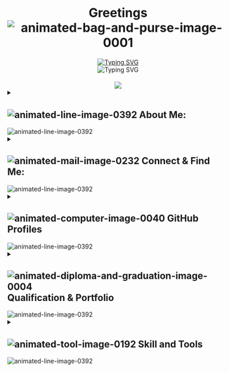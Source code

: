 <div align="center">
    <h1>Greetings <img src="https://fonts.gstatic.com/s/e/notoemoji/latest/1f44b/512.webp" border="0" alt="animated-bag-and-purse-image-0001" width="40" height="40"/></h1>
    <a href="https://git.io/typing-svg"><img src="https://readme-typing-svg.herokuapp.com?font=Sans+Serif&weight=500&size=30&pause=1000&color=FFFFFF&center=true&vCenter=true&multiline=true&width=500&height=75&lines=I'm+Ryan+Gading+Abdullah" alt="Typing SVG" />
    </a>
</div>

<div align="center">
    <img src="https://readme-typing-svg.demolab.com?font=Sans+Serif&weight=900&size=40&duration=1000&pause=1000&center=true&vCenter=true&width=500&height=75&lines=Data+Analyst+Enthusiast;Data+Scientist;Teaching+Enthusiast;Treasurer;Frontend+Developer;UI+Design+(Figma);Graphic+Design+(Canva)" alt="Typing SVG">
</div>
</br>
<div align="center">
    <img src="https://komarev.com/ghpvc/?username=RyanGA09&&style=flat-square" align="center"/>
</div>

<details>
    <summary>
        <h2><img src="https://fonts.gstatic.com/s/e/notoemoji/latest/1f4ab/512.webp" border="0" alt="animated-line-image-0392" width="22" height="22"/> About Me:</h2>
        <img src="https://www.animatedimages.org/data/media/562/animated-line-image-0392.gif" border="0" alt="animated-line-image-0392" width="1920" height="10"/>
    </summary>
    <div align="center">
        <p>
            I am an undergraduate student majoring in Informatics Engineering at Institut Teknologi Adhi Tama Surabaya, with a strong focus on data analysis and web development. Throughout my academic journey, I have gained valuable hands-on experience as a web developer, contributing to both academic and community service projects. In these roles, I focused on front-end development using frameworks like Laravel, Tailwind, and Bootstrap. These experiences have not only enhanced my technical skills but also allowed me to contribute to impactful digital solutions that benefit users.
        </p>
        <p>
            Previously, I served as a laboratory and teaching assistant for Structured Programming and Data Structures practicums, while also gaining organizational experience as the treasurer for the Programming Language Laboratory. My participation in the MIKTI MSIB Batch 6 program enhanced my data analysis skills, preparing me for a competitive career in technology.
        </p>
    </div>
</details>

<details>
    <summary>
        <h2><img src="https://www.animatedimages.org/data/media/1335/animated-mail-image-0232.gif" border="0" alt="animated-mail-image-0232" width="22" height="22"/> Connect & Find Me:</h2>
        <img src="https://www.animatedimages.org/data/media/562/animated-line-image-0392.gif" border="0" alt="animated-line-image-0392" width="1920" height="10"/>
    </summary>
    </br>
    <h3><img src="https://www.animatedimages.org/data/media/1456/animated-post-image-0001.gif" border="0" alt="animated-post-image-0001" width="22" height="22"/> My Social</h3>
    <div align="center">
        <!-- LinkedIn Badge -->
        <a href="https://www.linkedin.com/in/ryan-gading-abdullah" target="blank">
            <img src="https://img.shields.io/badge/LinkedIn-Connect-blue?logo=linkedin&style=for-the-badge" alt="Connect on LinkedIn" />
        </a>
        <!-- Upwork Badge -->
        <a href="https://www.upwork.com/freelancers/~01786dce7666e1a0e4" target="_blank">
            <img src="https://img.shields.io/badge/Upwork-Hire-6FDA44?logo=upwork&style=for-the-badge" alt="Hire on Upwork" />
        </a>
        <!-- Fiverr Badge -->
    <!--     <a href="https://www.fiverr.com/dummy" target="_blank">
            <img src="https://img.shields.io/badge/Fiverr-Hire-1DBF73?logo=fiverr&style=for-the-badge" alt="Hire on Fiverr" />
        </a> -->
        <!-- Instagram Badge -->
        <a href="https://www.instagram.com/ryan_g._a" target="blank">
            <img src="https://img.shields.io/badge/Instagram-Follow-purple?logo=instagram&style=for-the-badge" alt="Follow on Instagram" />
        </a>
        <!-- X (Twitter) Badge -->
    <!--     <a href="https://twitter.com/yourusername" target="blank">
            <img src="https://img.shields.io/badge/X-Follow-000000?logo=x&style=for-the-badge" alt="Follow on X" />
        </a> -->
        <!-- Facebook Badge -->
    <!--     <a href="https://www.facebook.com/dummy" target="_blank">
            <img src="https://img.shields.io/badge/Facebook-Follow-1877F2?logo=facebook&style=for-the-badge" alt="Follow on Facebook" />
        </a> -->
        <!-- GitHub Badge -->
        <a href="https://github.com/RyanGA09" target="blank">
            <img src="https://img.shields.io/badge/GitHub-Follow-181717?logo=github&style=for-the-badge" alt="Follow on GitHub" />
        </a>
        <!-- GitLab Badge -->
        <a href="https://gitlab.com/RyanGA09" target="_blank">
            <img src="https://img.shields.io/badge/GitLab-Follow-FCA121?logo=gitlab&style=for-the-badge" alt="Follow on GitLab" />
        </a>
        <!-- Bitbucket Badge -->
    <!--     <a href="https://bitbucket.org/RyanGA09" target="_blank">
            <img src="https://img.shields.io/badge/Bitbucket-Follow-blue?logo=bitbucket&style=for-the-badge" alt="Follow on Bitbucket" />
        </a> -->
        <!-- Medium Badge -->
        <a href="https://medium.com/@ryangadingabdullah" target="blank">
            <img src="https://img.shields.io/badge/Medium-Follow-000000?logo=medium&style=for-the-badge" alt="Follow on Medium" />
        </a>
        <!-- Tableau Badge -->
        <a href="https://public.tableau.com/app/profile/ryanga09/vizzes" target="blank">
            <img src="https://img.shields.io/badge/Tableau-View-orange?logo=tableau&style=for-the-badge" alt="View on Tableau" />
        </a>
        <!-- YouTube Badge -->
<!--         <a href="https://www.youtube.com/channel/yourchannel" target="blank">
            <img src="https://img.shields.io/badge/YouTube-Subscribe-red?logo=youtube&style=for-the-badge" alt="Subscribe on YouTube" />
        </a> -->
        <!-- Discord Badge -->
<!--         <a href="https://discord.com/invite/yourserver" target="blank">
            <img src="https://img.shields.io/badge/Discord-Join-blue?logo=discord&style=for-the-badge" alt="Join on Discord" />
        </a> -->
        <!-- Behance Badge -->
<!--         <a href="https://www.behance.net/yourprofile" target="blank">
            <img src="https://img.shields.io/badge/Behance-View-blue?logo=behance&style=for-the-badge" alt="View on Behance" />
        </a> -->
        <!-- Dribbble Badge -->
<!--         <a href="https://dribbble.com/yourprofile" target="blank">
            <img src="https://img.shields.io/badge/Dribbble-Follow-pink?logo=dribbble&style=for-the-badge" alt="Follow on Dribbble" />
        </a> -->
        <!-- Pinterest Badge -->
<!--         <a href="https://www.pinterest.com/yourprofile" target="blank">
            <img src="https://img.shields.io/badge/Pinterest-Follow-red?logo=pinterest&style=for-the-badge" alt="Follow on Pinterest" />
        </a> -->
        <!-- Snapchat Badge -->
<!--         <a href="https://www.snapchat.com/add/yourusername" target="blank">
            <img src="https://img.shields.io/badge/Snapchat-Follow-yellow?logo=snapchat&style=for-the-badge" alt="Follow on Snapchat" />
        </a> -->
        <!-- Stack Overflow Badge -->
<!--         <a href="https://stackoverflow.com/users/yourprofile" target="blank">
            <img src="https://img.shields.io/badge/Stack_Overflow-Follow-orange?logo=stackoverflow&style=for-the-badge" alt="Follow on Stack Overflow" />
        </a> -->
        <!-- TikTok Badge -->
<!--         <a href="https://www.tiktok.com/@yourusername" target="blank">
            <img src="https://img.shields.io/badge/TikTok-Follow-black?logo=tiktok&style=for-the-badge" alt="Follow on TikTok" />
        </a> -->
        <!-- Blogger Blog Badge -->
<!--         <a href="https://yourbloggerblog.blogspot.com" target="blank">
            <img src="https://img.shields.io/badge/Blogger-Visit-orange?style=for-the-badge&logo=blogger" alt="Visit My Blogger Blog" />
        </a> -->
        <!-- WordPress Blog Badge -->
<!--         <a href="https://yourwordpressblog.wordpress.com" target="blank">
            <img src="https://img.shields.io/badge/WordPress-Visit-blue?style=for-the-badge&logo=wordpress" alt="Visit My WordPress Blog" />
        </a> -->
        <!-- Jekyll/GitHub Pages Blog Badge -->
<!--         <a href="https://yourusername.github.io" target="blank">
            <img src="https://img.shields.io/badge/GitHub_Pages-Read-black?style=for-the-badge&logo=github" alt="Read My GitHub Pages Blog" />
        </a> -->
        <!-- Custom Blog Badge -->
<!--         <a href="https://yourblog.com" target="blank">
            <img src="https://img.shields.io/badge/Blog-Read-green?style=for-the-badge" alt="Read My Blog" />
        </a> -->
        <!-- Twitch Badge -->
<!--         <a href="https://www.twitch.tv/yourchannel" target="blank">
            <img src="https://img.shields.io/badge/Twitch-Follow-purple?logo=twitch&style=for-the-badge" alt="Follow on Twitch" />
        </a> -->
        <!-- Reddit Badge -->
<!--         <a href="https://www.reddit.com/u/yourusername" target="blank">
            <img src="https://img.shields.io/badge/Reddit-Follow-orange?logo=reddit&style=for-the-badge" alt="Follow on Reddit" />
        </a> -->
        <!-- Vimeo Badge -->
<!--         <a href="https://vimeo.com/yourprofile" target="blank">
            <img src="https://img.shields.io/badge/Vimeo-Subscribe-blue?logo=vimeo&style=for-the-badge" alt="Subscribe on Vimeo" />
        </a> -->
        <!-- GitHub Sponsors Badge -->
<!--         <a href="https://github.com/sponsors/yourusername" target="blank">
            <img src="https://img.shields.io/badge/GitHub_Sponsors-Support-yellow?logo=github&style=for-the-badge" alt="Support on GitHub Sponsors" />
        </a> -->
        <!-- Quora Badge -->
<!--         <a href="https://www.quora.com/profile/yourusername" target="blank">
            <img src="https://img.shields.io/badge/Quora-Follow-red?logo=quora&style=for-the-badge" alt="Follow on Quora" />
        </a> -->
        <!-- Spotify Badge -->
<!--         <a href="https://open.spotify.com/user/yourusername" target="blank">
            <img src="https://img.shields.io/badge/Spotify-Follow-green?logo=spotify&style=for-the-badge" alt="Follow on Spotify" />
        </a> -->
        <!-- Stack Exchange Badge -->
<!--         <a href="https://stackexchange.com/users/yourprofile" target="blank">
            <img src="https://img.shields.io/badge/Stack_Exchange-Follow-blue?logo=stack-exchange&style=for-the-badge" alt="Follow on Stack Exchange" />
        </a> -->
        <!-- Steam Badge -->
<!--         <a href="https://steamcommunity.com/id/yourusername" target="blank">
            <img src="https://img.shields.io/badge/Steam-Follow-green?logo=steam&style=for-the-badge" alt="Follow on Steam" />
        </a> -->
        <!-- GitHub Gist Badge -->
<!--         <a href="https://gist.github.com/yourusername" target="blank">
            <img src="https://img.shields.io/badge/Gist-View-yellow?logo=github&style=for-the-badge" alt="View my Gist" />
        </a> -->
        <!-- Eventbrite Badge -->
<!--         <a href="https://www.eventbrite.com/o/yourprofile" target="blank">
            <img src="https://img.shields.io/badge/Eventbrite-Join-red?logo=eventbrite&style=for-the-badge" alt="Join on Eventbrite" />
        </a> -->
        <!-- Patreon Badge -->
<!--         <a href="https://www.patreon.com/yourusername" target="blank">
            <img src="https://img.shields.io/badge/Patreon-Support-blue?logo=patreon&style=for-the-badge" alt="Support on Patreon" />
        </a> -->
        <!-- Kickstarter Badge -->
<!--         <a href="https://www.kickstarter.com/profile/yourusername" target="blank">
            <img src="https://img.shields.io/badge/Kickstarter-Support-orange?logo=kickstarter&style=for-the-badge" alt="Support on Kickstarter" />
        </a> -->
        <!-- Open Collective Badge -->
<!--         <a href="https://opencollective.com/yourusername" target="blank">
            <img src="https://img.shields.io/badge/Open_Collective-Support-blue?logo=opencollective&style=for-the-badge" alt="Support on Open Collective" />
        </a> -->
        <!-- Amazon Wishlist Badge -->
<!--         <a href="https://www.amazon.com/hz/wishlist/ls/yourlist" target="blank">
            <img src="https://img.shields.io/badge/Amazon_Wishlist-View-orange?logo=amazon&style=for-the-badge" alt="View my Amazon Wishlist" />
        </a> -->
        <!-- DeviantArt Badge -->
<!--         <a href="https://www.deviantart.com/yourusername" target="blank">
            <img src="https://img.shields.io/badge/DeviantArt-Follow-darkgreen?logo=deviantart&style=for-the-badge" alt="Follow on DeviantArt" />
        </a> -->
        <!-- Vercel Badge -->
<!--         <a href="https://vercel.com/yourusername" target="blank">
            <img src="https://img.shields.io/badge/Vercel-Deploy-black?logo=vercel&style=for-the-badge" alt="Deploy on Vercel" />
        </a> -->
        <!-- Netlify Badge -->
<!--         <a href="https://www.netlify.com/yourusername" target="blank">
            <img src="https://img.shields.io/badge/Netlify-Deploy-darkblue?logo=netlify&style=for-the-badge" alt="Deploy on Netlify" />
        </a> -->
        <!-- Heroku Badge -->
<!--         <a href="https://www.heroku.com/yourapp" target="blank">
            <img src="https://img.shields.io/badge/Heroku-Deploy-purple?logo=heroku&style=for-the-badge" alt="Deploy on Heroku" />
        </a> -->
        <!-- Cloudflare Badge -->
<!--         <a href="https://www.cloudflare.com/yourprofile" target="blank">
            <img src="https://img.shields.io/badge/Cloudflare-Use-green?logo=cloudflare&style=for-the-badge" alt="Use Cloudflare" />
        </a> -->
        <!-- Mailchimp Badge -->
<!--         <a href="https://mailchimp.com/yourusername" target="blank">
            <img src="https://img.shields.io/badge/Mailchimp-Subscribe-yellow?logo=mailchimp&style=for-the-badge" alt="Subscribe on Mailchimp" />
        </a> -->
        <!-- Mailgun Badge -->
<!--         <a href="https://www.mailgun.com/yourusername" target="blank">
            <img src="https://img.shields.io/badge/Mailgun-Send-emerald?logo=mailgun&style=for-the-badge" alt="Send with Mailgun" />
        </a> -->
        <!-- SendGrid Badge -->
<!--         <a href="https://sendgrid.com/yourusername" target="blank">
            <img src="https://img.shields.io/badge/SendGrid-Send-blue?logo=sendgrid&style=for-the-badge" alt="Send with SendGrid" />
        </a> -->
        <!-- Trello Badge -->
<!--         <a href="https://trello.com/yourusername" target="blank">
            <img src="https://img.shields.io/badge/Trello-Organize-blue?logo=trello&style=for-the-badge" alt="Organize with Trello" />
        </a> -->
        <!-- Slack Badge -->
<!--         <a href="https://slack.com/yourworkspace" target="blank">
            <img src="https://img.shields.io/badge/Slack-Join-darkblue?logo=slack&style=for-the-badge" alt="Join on Slack" />
        </a> -->
        <!-- Notion Badge -->
<!--         <a href="https://www.notion.so/yourworkspace" target="blank">
            <img src="https://img.shields.io/badge/Notion-Organize-orange?logo=notion&style=for-the-badge" alt="Organize with Notion" />
        </a> -->
    </div>
    </br>
    <!-- <h3><img src="https://www.animatedimages.org/data/media/100/animated-money-image-0010.gif" border="0" alt="animated-money-image-0010" width="22" height="22"/> Support Me:</h3>
    <div align="left"> -->
        <!-- BuyMeACoffee Badge -->
    <!--     <a href="https://www.buymeacoffee.com/yourusername" target="_blank">
            <img src="https://img.shields.io/badge/Buy%20Me%20A%20Coffee-Support-yellow?logo=buymeacoffee&style=for-the-badge" alt="Support on BuyMeACoffee" />
        </a> -->
        <!-- Ko-Fi Badge -->
    <!--     <a href="https://ko-fi.com/yourusername" target="_blank">
            <img src="https://img.shields.io/badge/Ko--Fi-Support-blue?logo=ko-fi&style=for-the-badge" alt="Support on Ko-Fi" />
        </a> -->
        <!-- Patreon Badge -->
    <!--     <a href="https://www.patreon.com/yourusername" target="_blank">
            <img src="https://img.shields.io/badge/Patreon-Support-f96854?logo=patreon&style=for-the-badge" alt="Support on Patreon" />
        </a> -->
        <!-- Saweria Badge -->
    <!--     <a href="https://saweria.co/yourusername" target="_blank">
            <img src="https://img.shields.io/badge/Saweria-Support-orange?logo=saweria&style=for-the-badge" alt="Support on Saweria" />
        </a> -->
        <!-- Sociabuzz Badge -->
    <!--     <a href="https://sociabuzz.com/yourusername" target="_blank">
            <img src="https://img.shields.io/badge/Sociabuzz-Support-00C3FF?logo=sociabuzz&style=for-the-badge" alt="Support on Sociabuzz" />
        </a> -->
        <!-- Streamlabs Badge -->
    <!--     <a href="https://streamlabs.com/yourusername" target="_blank">
            <img src="https://img.shields.io/badge/Streamlabs-Donate-green?logo=streamlabs&style=for-the-badge" alt="Donate with Streamlabs" />
        </a> -->
        <!-- Nyawer.co Badge -->
    <!--     <a href="https://nyawer.co/yourusername" target="_blank">
            <img src="https://img.shields.io/badge/Nyawer-Support-red?logo=nyawer&style=for-the-badge" alt="Support on Nyawer.co" />
        </a> -->
        <!-- Trakteer Badge -->
    <!--     <a href="https://trakteer.id/yourusername" target="_blank">
            <img src="https://img.shields.io/badge/Trakteer-Support-FF3C3C?logo=trakteer&style=for-the-badge" alt="Support on Trakteer" />
        </a> -->
    </div>
</details>

<details>
    <summary>
        <h2><img src="https://www.animatedimages.org/data/media/56/animated-computer-image-0461.gif" border="0" alt="animated-computer-image-0040" width="25" height="30"/> GitHub Profiles</h2>
        <img src="https://www.animatedimages.org/data/media/562/animated-line-image-0392.gif" border="0" alt="animated-line-image-0392" width="1920" height="10"/>
    </summary>
    <h3><img src="https://fonts.gstatic.com/s/e/notoemoji/latest/1f525/512.webp" border="0" alt="animated-line-image-0392" width="22" height="22"/> Streak Stats:</h3>
    <div align="center">
        <img src="https://github-readme-streak-stats.herokuapp.com/?user=RyanGA09&theme=tokyonight&hide_border=false" alt="Streak">
    </div>
    </br>
    <h3><img src="https://fonts.gstatic.com/s/e/notoemoji/latest/26a1/512.webp" border="0" width="22" height="22"/> Github Stats:</h3>
    <div align="center">
        <img src="https://github-readme-stats.vercel.app/api?username=RyanGA09&theme=tokyonight&hide_border=false&include_all_commits=true&count_private=false" alt="Stats">
    </div>
    <h3><img src="https://www.animatedimages.org/data/media/56/animated-computer-image-0285.gif" border="0" alt="animated-computer-image-0285" width="50" height="25"/> Language:</h3>
    <div align="center">
        <img src="https://github-readme-stats.vercel.app/api/top-langs/?username=RyanGA09&theme=tokyonight&hide_border=false&include_all_commits=true&count_private=true&layout=compact&langs_count=20&hide_progress=false&card_width=450" alt="Languages">
    </div>
    <h3><img src="https://www.animatedimages.org/data/media/1353/animated-medal-image-0019.gif" border="0" alt="animated-computer-image-0040" width="25" height="25"/> Trophies:</h3>
    <div align="center">
        <img src="https://github-profile-trophy.vercel.app/?username=RyanGA09&no-frame=false&theme=tokyonight&no-bg=true&margin-w=15&margin-h=15" alt="Stats">
    </div>
    <h3><img src="https://www.animatedimages.org/data/media/56/animated-computer-image-0366.gif" border="0" alt="animated-computer-image-0366" width="22" height="22"/> Contribution Stats</h3>
    <div align="center">
        <a href="https://github.com/ashutosh00710/github-readme-activity-graph"><img alt="RyanGA09's Activity Graph" src="https://github-readme-activity-graph.vercel.app/graph?username=RyanGA09&bg_color=202330&color=00ffe1&line=3d59a1&point=ffffff&area=true&hide_border=true" /></a>
    </div>
</details>

<details>
    <summary>
        <h2><img src="https://www.animatedimages.org/data/media/1137/animated-diploma-and-graduation-image-0004.gif" border="0" alt="animated-diploma-and-graduation-image-0004" width="22" height="22"/> Qualification & Portfolio</h2>
        <img src="https://www.animatedimages.org/data/media/562/animated-line-image-0392.gif" border="0" alt="animated-line-image-0392" width="1920" height="10"/>
    </summary>
    <h3>Qualification:</h3>
    <h4><img src="https://www.animatedimages.org/data/media/973/animated-bag-and-purse-image-0001.gif" border="0" alt="animated-bag-and-purse-image-0001" width="22" height="22"/> Work Experiences</h4>
    <ul align="left">
        <li>
            <strong>Writer</strong> — 
            <a href="https://medium.com/">Medium</a> [November 2024 - Present]
        </li> 
        <li>
            <strong>Web Developer</strong> — 
            <a href="https://itats.ac.id/">Institut Teknologi Adhi Tama Surabaya</a> [March 2024 - Present]
            <ul>
                <li><strong>Web Developer - Academic Project</strong> [August 2024 - Present]</li>
                <li><strong>Web Developer - Community Service Program/Field Work (KKN)</strong> [May 2024 - July 2024]</li>
                <li><strong>Web Developer - Practical Work/Internship (KP)</strong> [March 2024 - July 2024]</li>
            </ul>
        </li> 
        <li>
            <strong>Laboratory Assistant</strong> — 
            <a href="https://itats.ac.id/">Institut Teknologi Adhi Tama Surabaya</a> [September 2022 - August 2024]
            <ul>
                <li><strong>Software Engineering Laboratory Assistant (Programming Language Laboratory Assistant)</strong> [March 2024 - August 2024]</li>
                <li><strong>Programming Language Laboratory Assistant</strong> [September 2022 - February 2024]</li>
            </ul>
        </li>
        <li>
            <strong>Laboratory Assistant - Treasurer</strong> — 
            <a href="https://itats.ac.id/">Institut Teknologi Adhi Tama Surabaya</a> [September 2023 - August 2024]
            <ul>
                <li><strong>Treasurer - Software Engineering Laboratory Assistant (Programming Language Laboratory Assistant)</strong> [March 2024 - August 2024]</li>
                <li><strong>Treasurer - Programming Language Laboratory Assistant</strong> [September 2023 - Februari 2024]</li>
            </ul>
        </li> 
        <li>
            <strong>Independent Study - Independent Campus</strong> — 
            <a href="https://mikti.id/">Masyarakat Industri Kreatif Teknologi Informasi dan Komunikasi Indonesia (MIKTI)</a> [February 2024 - June 2024]
        </li> 
        <li>
            <strong>Junior Web Developer</strong> — 
            <a href="https://digitalent.kominfo.go.id/#">Digital Talent Scholarship</a> [April 2023 - May 2023]
        </li> 
    </ul>
    <h4><img src="https://fonts.gstatic.com/s/e/notoemoji/latest/1f393/512.webp" border="0" alt="animated-line-image-0392" width="22" height="22"/> Educations:</h4>
    <ul align="left">
      <li><strong>Informatics Engineering</strong> — <a href="https://itats.ac.id/">Institut Teknologi Adhi Tama Surabaya</a> [September 2021 - Expected Graduation: 2025]</li>
      <li>
          <strong>MySkill Shortclass Monthly (2024)</strong> — 
          <a href="https://myskill.id/">MySkill</a> [May 2024 - December 2024]
          <ul>
              <li><strong>Shortclass Monthly - December</strong> [December 2024 - December 2024]</li>
              <li><strong>Shortclass Monthly - November</strong> [November 2024 - November 2024]</li>
              <li><strong>Shortclass Monthly - October</strong> [October 2024 - October 2024]</li>
              <li><strong>Shortclass Monthly - September</strong> [September 2024 - September 2024]</li>
              <li><strong>Shortclass Monthly - August</strong> [August 2024 - August 2024]</li>
              <li><strong>Shortclass Monthly - July</strong> [July 2024 - July 2024]</li>
              <li><strong>Shortclass Monthly - June</strong> [June 2024 - June 2024]</li>
              <li><strong>Shortclass Monthly - May</strong> [May 2024 - May 2024]</li>
          </ul>
      </li> 
      <li><strong>High School Senior</strong> — <a href="https://sman15-sby.sch.id/">SMAN 15 Surabaya</a> [2017 - 2020]</li> 
    </ul>
    <h2>Portfolio</h2>
    <h3><img src="https://www.animatedimages.org/data/media/53/animated-book-image-0058.gif" border="0" alt="animated-book-image-0058" width="22" height="22"/> Projects</h3>
    <ul align="left">
        <li><strong>Rancang Bangun Sistem Informasi Penelitian dan Pengabdian kepada Masyarakat ITATS Menggunakan Model Prototyping</strong> — (August 2024 - Present).</li>
        <li><strong>Rancang Bangun Sistem Informasi Manajemen Penilaian Pondok Pesantren Ribath Daruttauhid Ta'lim-Tahfidh</strong> — (May 2024 - July 2024).</li>
        <li><strong>Rancang Bangun Sistem Informasi Manajemen Pengumpulan Dokumen Skripsi Mahasiswa dengan Menggunakan Model Waterfall</strong> — (March 2024 - July 2024).</li>
        <li><strong>Rancang Bangung Sistem Informasi Profil Perusahaan Pondok Pesantren Ribath Daruttauhid Ta'lim-Tahfidh</strong> - (May 2024 - July 2024).</li>
        <li><strong>Analysis of Flight Delays and Airline Performance (Capstone Project)</strong> — (May 2024 - June 2024).</li>
        <li><strong>Impact Analysis Covid-19 (Case Study Project)</strong> — (May 2024 - May 2024).</li>
        </ul>
</details>

<details>
    <summary>
        <h2><img src="https://www.animatedimages.org/data/media/146/animated-tool-image-0192.gif" border="0" alt="animated-tool-image-0192" width="22" height="22"/> Skill and Tools</h2>
        <img src="https://www.animatedimages.org/data/media/562/animated-line-image-0392.gif" border="0" alt="animated-line-image-0392" width="1920" height="10"/>
    </summary>
    <h3><img src="https://fonts.gstatic.com/s/e/notoemoji/latest/1f4a1/512.webp" border="0" alt="animated-line-image-0392" width="22" height="22"/> Skills:</h3>
    <div align="left">
        <table border="1" cellpadding="10" cellspacing="0">
            <tr>
                <th>Category</th>
                <th>Skills</th>
            </tr>
            <tr>
                <td>Hard Skills <img src="https://fonts.gstatic.com/s/e/notoemoji/latest/1f4aa/512.webp" border="0" alt="animated-bag-and-purse-image-0001" width="40" height="40"/></td>
                <td>
                    `Programming` `Analysis` `Data Analysis` `FrontEnd Development` `Web Development` `Teaching` `UI Design` `Graphic Design` `Machine Learning`
                </td>
            </tr>
            <tr>
                <td>Soft Skills <img src="https://fonts.gstatic.com/s/e/notoemoji/latest/1f331/512.webp" border="0" alt="animated-bag-and-purse-image-0001" width="40" height="40"/></td>
                <td>`Leadership` `Problem Solving` `Presentation` `Team Work` `Group Discussion` ` Critical Thinking` `Communication`</td>
            </tr>
        </table>
    </div>
    <img src="https://www.animatedimages.org/data/media/562/animated-line-image-0386.gif" border="0" alt="animated-line-image-0386" width="1920"/>
    </br>
    <h3><img src="https://fonts.gstatic.com/s/e/notoemoji/latest/2699_fe0f/512.webp" border="0" width="22" height="22"/> Tools:</h3>
    <div align="left">
        <table border="1" cellpadding="10" cellspacing="0">
            <tr>
                <th>Category</th>
                <th>Tools</th>
            </tr>
            <tr>
                <td>
                    <h4><img src="https://www.animatedimages.org/data/media/56/animated-computer-image-0462.gif" border="0" alt="animated-computer-image-0462" width="20" height="22"/> Programming Languages & Markup</h4>
                </td>
                <td>
                    <div style="display: flex; flex-wrap: wrap; gap: 10px; align-items: center;">
                        <a href="https://www.python.org" target="_blank" rel="noreferrer">
                        <img src="https://raw.githubusercontent.com/devicons/devicon/master/icons/python/python-original.svg" alt="Python" width="40" height="40"/>
                        </a>
                        <a href="https://www.w3schools.com/cpp/" target="_blank" rel="noreferrer">
                        <img src="https://raw.githubusercontent.com/devicons/devicon/master/icons/cplusplus/cplusplus-original.svg" alt="C++" width="40" height="40"/>
                        </a>
                        <a href="https://www.cprogramming.com/" target="_blank" rel="noreferrer">
                        <img src="https://raw.githubusercontent.com/devicons/devicon/master/icons/c/c-original.svg" alt="C" width="40" height="40"/>
                        </a>
                        <a href="https://www.java.com" target="_blank" rel="noreferrer">
                        <img src="https://raw.githubusercontent.com/devicons/devicon/master/icons/java/java-original.svg" alt="Java" width="40" height="40"/>
                        </a>
                        <a href="https://developer.mozilla.org/en-US/docs/Web/HTML" target="_blank" rel="noreferrer">
                        <img src="https://raw.githubusercontent.com/devicons/devicon/master/icons/html5/html5-original-wordmark.svg" alt="HTML5" width="40" height="40"/>
                        </a>
                        <a href="https://developer.mozilla.org/en-US/docs/Web/CSS" target="_blank" rel="noreferrer">
                        <img src="https://raw.githubusercontent.com/devicons/devicon/master/icons/css3/css3-original-wordmark.svg" alt="CSS3" width="40" height="40"/>
                        </a>
                        <a href="https://www.php.net/" target="_blank" rel="noreferrer">
                        <img src="https://raw.githubusercontent.com/devicons/devicon/master/icons/php/php-original.svg" alt="PHP" width="40" height="40"/>
                        </a>
                        <a href="https://www.mathworks.com/products/matlab.html" target="_blank" rel="noreferrer">
                        <img src="https://upload.wikimedia.org/wikipedia/commons/2/21/Matlab_Logo.png" alt="MATLAB" width="40" height="40"/>
                        </a>
                        <a href="https://www.script.com/" target="_blank" rel="noreferrer">
                            <img src="https://raw.githubusercontent.com/devicons/devicon/master/icons/javascript/javascript-original.svg" alt="JavaScript" width="40" height="40"/>
                        </a>
                <!--         <a href="https://dart.dev/" target="_blank">
                            <img style="margin: 10px" src="https://uxwing.com/wp-content/themes/uxwing/download/brands-and-social-media/dart-programming-language-icon.png" alt="Dart" width="40" height="40" />
                        </a> -->
                <!--         <a target="_blank" href="https://www.vectorlogo.zone/logos/kotlinlang/kotlinlang-icon.svg" style="display: inline-block;">
                            <img src="https://www.vectorlogo.zone/logos/kotlinlang/kotlinlang-icon.svg" alt="kotlin" width="40" height="40" />
                        </a> -->
                        <a href="https://www.w3schools.com/sql/" target="_blank" rel="noreferrer">
                            <img src="https://www.freeiconspng.com/uploads/sql-server-icon-png-29.png" alt="SQL" width="40" height="40"/>
                <!--           <img src="https://cdn2.iconfinder.com/data/icons/web-and-mobile-ui-volume-7/48/309-512.png" alt="SQL" width="35" height="40" style="filter: brightness(0) invert(1);"/> -->
                        </a>
                    </div>
                    <div style="display: flex; align-items: center; gap: 10px;">
                        <!-- Menambahkan bahasa markup -->
                        <a href="https://en.wikipedia.org/wiki/Markdown" target="_blank" rel="noreferrer">
                        <img src="https://cdn3.iconfinder.com/data/icons/logos-and-brands-adobe/512/205_Markdown-512.png" alt="Markdown" width="40" height="40"/>
                        </a>
                        <a href="https://www.powershell.org/" target="_blank" rel="noreferrer">
                        <img src="https://raw.githubusercontent.com/devicons/devicon/master/icons/powershell/powershell-original.svg" alt="PowerShell" width="40" height="40"/>
                        </a>
                        <a href="https://www.gnu.org/software/bash/" target="_blank" rel="noreferrer">
                        <img src="https://static-00.iconduck.com/assets.00/bash-icon-1792x2048-492kvjo8.png" alt="Bash" width="40" height="40"/>
                        </a>
                    </div>
                </td>
            </tr>
            <tr>
                <td>
                    <h4 style="font-weight: bold; text-decoration: underline;"><img src="https://www.animatedimages.org/data/media/146/animated-tool-image-0108.gif" border="0" alt="animated-tool-image-0108" width="22" height="22"/> Development Frameworks, Tools & Databases</h4>
                </td>
                <td>
                    <div style="display: flex; align-items: center; gap: 10px;">
                        <a href="https://getbootstrap.com/" target="_blank" rel="noreferrer">
                            <img src="https://raw.githubusercontent.com/devicons/devicon/master/icons/bootstrap/bootstrap-original-wordmark.svg" alt="Bootstrap" width="40" height="40"/>
                        </a>
                        <a href="https://tailwindcss.com/" target="_blank" rel="noreferrer">
                            <img src="https://www.vectorlogo.zone/logos/tailwindcss/tailwindcss-icon.svg" alt="Tailwind CSS" width="40" height="40"/>
                        </a>
                        <a href="https://laravel.com" target="_blank" rel="noreferrer">
                            <img src="https://www.vectorlogo.zone/logos/laravel/laravel-icon.svg" alt="Laravel" width="40" height="40"/>
                        </a>
                        <a href="https://nodejs.org/en" target="_blank" rel="noreferrer">
                        <img src="https://raw.githubusercontent.com/devicons/devicon/master/icons/nodejs/nodejs-original-wordmark.svg" alt="nodejs" width="40" height="40" />
                        </a>
                    </div>
                    <div style="display: flex; align-items: center; gap: 10px;">
                        <a href="https://www.mysql.com/" target="_blank" rel="noreferrer">
                <!--             <img src="https://raw.githubusercontent.com/devicons/devicon/master/icons/mysql/mysql-original.svg" alt="MySQL" width="40" height="40"/> -->
                            <img src="https://cdn4.iconfinder.com/data/icons/logos-3/181/MySQL-512.png" alt="MySQL" width="40" height="40"/>
                        </a>
                        <a href="https://www.postgresql.org/" target="_blank" rel="noreferrer">
                            <img src="https://raw.githubusercontent.com/devicons/devicon/master/icons/postgresql/postgresql-original.svg" alt="PostgreSQL" width="40" height="40"/>
                        </a>
                <!--         <a href="https://www.mongodb.com/" target="_blank" rel="noreferrer">
                            <img src="https://raw.githubusercontent.com/devicons/devicon/master/icons/mongodb/mongodb-original.svg" alt="MongoDB" width="40" height="40"/>
                        </a> -->
                <!--         <a href="https://redis.io/" target="_blank" rel="noreferrer">
                            <img src="https://raw.githubusercontent.com/devicons/devicon/master/icons/redis/redis-original.svg" alt="Redis" width="40" height="40"/>
                        </a> -->
                    </div>
                </td>
            </tr>
            <tr>
                <td>
                    <h4><img <img src="https://fonts.gstatic.com/s/e/notoemoji/latest/1f916/512.webp" border="0" width="20" height="20"/> Data Analysis, Data Science, ML, Deep Learning, Web Scraping, and Visualization</h4>
                </td>
                <td>
                    <div style="display: flex; flex-wrap: wrap; gap: 10px; align-items: center;">
                        <!-- Data Manipulation and Analysis Tools -->
                        <a href="https://pandas.pydata.org/" target="_blank" rel="noreferrer">
                            <img src="https://raw.githubusercontent.com/devicons/devicon/master/icons/pandas/pandas-original.svg" alt="pandas" width="40" height="40"/>
                        </a>
                        <a href="https://numpy.org/" target="_blank" rel="noreferrer">
                            <img src="https://raw.githubusercontent.com/devicons/devicon/master/icons/numpy/numpy-original.svg" alt="numpy" width="40" height="40"/>
                        </a>
                <!--         <a href="https://dask.org/" target="_blank" rel="noreferrer">
                            <img src="https://dask.org/assets/img/dask-logo.svg" alt="dask" width="40" height="40"/>
                        </a>
                        <a href="https://vaex.io/" target="_blank" rel="noreferrer">
                            <img src="https://vaex.io/images/vaex-logo.svg" alt="vaex" width="40" height="40"/>
                        </a>
                        <a href="https://modin.readthedocs.io/" target="_blank" rel="noreferrer">
                            <img src="https://modin.readthedocs.io/en/stable/_images/modin-logo.svg" alt="modin" width="40" height="40"/>
                        </a>
                        <a href="https://spark.apache.org/" target="_blank" rel="noreferrer">
                            <img src="https://upload.wikimedia.org/wikipedia/commons/1/1b/Apache_Spark_logo.svg" alt="spark" width="40" height="40"/>
                        </a>
                        <a href="https://hadoop.apache.org/" target="_blank" rel="noreferrer">
                            <img src="https://upload.wikimedia.org/wikipedia/commons/f/f6/Hadoop_logo.svg" alt="hadoop" width="40" height="40"/>
                        </a> -->
                    </div>
                    <div style="display: flex; flex-wrap: wrap; gap: 10px; align-items: center;">
                        <!-- Machine Learning Tools -->
                        <a href="https://scikit-learn.org/" target="_blank" rel="noreferrer">
                            <img src="https://upload.wikimedia.org/wikipedia/commons/0/05/Scikit_learn_logo_small.svg" alt="scikit_learn" width="40" height="40"/>
                        </a>
                <!--         <a href="https://xgboost.readthedocs.io/" target="_blank" rel="noreferrer">
                            <img src="https://xgboost.readthedocs.io/en/latest/_static/xgboost-logo.png" alt="xgboost" width="40" height="40"/>
                        </a>
                        <a href="https://lightgbm.readthedocs.io/" target="_blank" rel="noreferrer">
                            <img src="https://lightgbm.readthedocs.io/en/latest/_images/lightgbm_logo.png" alt="lightgbm" width="40" height="40"/>
                        </a>
                        <a href="https://catboost.ai/" target="_blank" rel="noreferrer">
                            <img src="https://catboost.ai/static/logo.svg" alt="catboost" width="40" height="40"/>
                        </a>
                        <a href="https://epistasislab.github.io/tpot/" target="_blank" rel="noreferrer">
                            <img src="https://raw.githubusercontent.com/EpistasisLab/tpot/master/docs/_static/tpot_logo.png" alt="tpot" width="40" height="40"/>
                        </a>
                        <a href="https://www.h2o.ai/" target="_blank" rel="noreferrer">
                            <img src="https://www.h2o.ai/images/h2o-logo.png" alt="h2o" width="40" height="40"/>
                        </a>
                        <a href="https://mlflow.org/" target="_blank" rel="noreferrer">
                            <img src="https://mlflow.org/images/mlflow-logo-color.svg" alt="mlflow" width="40" height="40"/>
                        </a>
                        <a href="https://dvc.org/" target="_blank" rel="noreferrer">
                            <img src="https://dvc.org/img/dvc-logo.svg" alt="dvc" width="40" height="40"/>
                        </a> -->
                    </div>
                    <div style="display: flex; flex-wrap: wrap; gap: 10px; align-items: center;">
                        <!-- Deep Learning Frameworks -->
                        <a href="https://www.tensorflow.org/" target="_blank" rel="noreferrer">
                            <img src="https://raw.githubusercontent.com/devicons/devicon/master/icons/tensorflow/tensorflow-original.svg" alt="tensorflow" width="40" height="40"/>
                        </a>
                        <a href="https://keras.io/" target="_blank" rel="noreferrer">
                            <img src="https://victorzhou.com/static/c309c4c6a7bbdb43cf1f290786ce47ab/39600/keras-logo.png" alt="keras" width="100" height="35"/>
                        </a>
                <!--         <a href="https://pytorch.org/" target="_blank" rel="noreferrer">
                            <img src="https://upload.wikimedia.org/wikipedia/commons/8/8f/PyTorch_logo.png" alt="pytorch" width="40" height="40"/>
                        </a>
                        <a href="https://theano.readthedocs.io/en/latest/" target="_blank" rel="noreferrer">
                            <img src="https://upload.wikimedia.org/wikipedia/commons/e/ec/Theano_logo.svg" alt="theano" width="40" height="40"/>
                        </a>
                        <a href="http://caffe.berkeleyvision.org/" target="_blank" rel="noreferrer">
                            <img src="https://upload.wikimedia.org/wikipedia/commons/1/1d/Caffe_logo.png" alt="caffe" width="40" height="40"/>
                        </a>
                        <a href="https://mxnet.apache.org/" target="_blank" rel="noreferrer">
                            <img src="https://upload.wikimedia.org/wikipedia/commons/9/9b/Apache_MXNet_logo.svg" alt="mxnet" width="40" height="40"/>
                        </a>
                        <a href="https://deeplearning4j.org/" target="_blank" rel="noreferrer">
                            <img src="https://upload.wikimedia.org/wikipedia/commons/9/94/DeepLearning4J_logo.svg" alt="dl4j" width="40" height="40"/>
                        </a>
                        <a href="https://www.fast.ai/" target="_blank" rel="noreferrer">
                            <img src="https://upload.wikimedia.org/wikipedia/commons/8/8b/Fast.ai_logo.svg" alt="fast.ai" width="40" height="40"/>
                        </a> -->
                    </div>
                    <div style="display: flex; flex-wrap: wrap; gap: 10px; align-items: center;">
                        <!-- Natural Language Processing (NLP) Tools -->
                <!--         <a href="https://www.nltk.org/" target="_blank" rel="noreferrer">
                            <img src="https://upload.wikimedia.org/wikipedia/commons/1/1b/Logo_of_NLTK.svg" alt="nltk" width="40" height="40"/>
                        </a>
                        <a href="https://spacy.io/" target="_blank" rel="noreferrer">
                            <img src="https://spacy.io/static/img/spacy_logo.svg" alt="spacy" width="40" height="40"/>
                        </a>
                        <a href="https://huggingface.co/" target="_blank" rel="noreferrer">
                            <img src="https://huggingface.co/front/assets/huggingface_logo.svg" alt="huggingface" width="40" height="40"/>
                        </a>
                        <a href="https://stanfordnlp.github.io/CoreNLP/" target="_blank" rel="noreferrer">
                            <img src="https://upload.wikimedia.org/wikipedia/commons/0/0a/StanfordNLP_Logo.png" alt="stanford_nlp" width="40" height="40"/>
                        </a>
                        <a href="https://allennlp.org/" target="_blank" rel="noreferrer">
                            <img src="https://upload.wikimedia.org/wikipedia/commons/4/45/AllenNLP_logo.png" alt="allennlp" width="40" height="40"/>
                        </a>
                        <a href="https://radimrehurek.com/gensim/" target="_blank" rel="noreferrer">
                            <img src="https://raw.githubusercontent.com/RaRe-Technologies/gensim/master/gensim/resources/images/gen_logo.png" alt="gensim" width="40" height="40"/>
                        </a>
                        <a href="https://textblob.readthedocs.io/en/dev/" target="_blank" rel="noreferrer">
                            <img src="https://raw.githubusercontent.com/sloria/TextBlob/master/docs/_static/textblob-logo.png" alt="textblob" width="40" height="40"/>
                        </a>
                        <a href="https://huggingface.co/transformers/" target="_blank" rel="noreferrer">
                            <img src="https://huggingface.co/front/assets/huggingface_logo.svg" alt="transformers" width="40" height="40"/>
                        </a>
                        <a href="https://fairseq.readthedocs.io/" target="_blank" rel="noreferrer">
                            <img src="https://upload.wikimedia.org/wikipedia/commons/d/d1/Fairseq_logo.png" alt="fairseq" width="40" height="40"/>
                        </a> -->
                    </div>
                    <div style="display: flex; flex-wrap: wrap; gap: 10px; align-items: center;">
                        <!-- Web Scraping Tools -->
                        <a href="https://www.crummy.com/software/BeautifulSoup/bs4/doc/" target="_blank" rel="noreferrer">
                            <img src="https://scrapingant.com/blog/img/blog/beautifulsoup-logo.png" alt="BeautifulSoup" width="60" height="40"/>
                        </a>
                        <a href="https://requests.readthedocs.io/en/master/" target="_blank" rel="noreferrer">
                            <img src="https://www.pngkit.com/png/full/70-701671_requests-python-logo-python-requests-logo.png" alt="Requests" width="40" height="40"/>
                        </a>
                <!--         <a href="https://requests-html.kennethreitz.org/" target="_blank" rel="noreferrer">
                            <img src="https://requests-html.kennethreitz.org/img/logo.svg" alt="requests_html" width="40" height="40"/>
                        </a> -->
                        <a href="https://scrapy.org/" target="_blank" rel="noreferrer">
                            <img src="https://scrapeops.io/img/sdk-icons/scrapy-logo.png" alt="Scrapy" width="40" height="40"/>
                        </a>
                <!--         <a href="https://www.selenium.dev/" target="_blank" rel="noreferrer">
                            <img src="https://www.articlestheme.com/wp-content/uploads/2021/05/Selenium_Logo-1470x1536.png" alt="Selenium" width="40" height="40"/>
                        </a> -->
                <!--         <a href="https://pyquery.readthedocs.io/en/latest/" target="_blank" rel="noreferrer">
                            <img src="https://raw.githubusercontent.com/gawel/pyquery/master/pyquery-logo.png" alt="pyquery" width="40" height="40"/>
                        </a> -->
                <!--         <a href="https://playwright.dev/" target="_blank" rel="noreferrer">
                            <img src="https://playwright.dev/img/playwright-logo.svg" alt="playwright" width="40" height="40"/> -->
                        </a>
                        <a href="https://lxml.de/" target="_blank" rel="noreferrer">
                            <img src="https://scrapingant.com/blog/img/blog/lxml-logo.png" alt="LXML" width="75" height="40"/>
                        </a>
                    </div>
                    <div style="display: flex; flex-wrap: wrap; gap: 10px; align-items: center;">
                        <!-- Data Visualization Tools -->
                        <a href="https://seaborn.pydata.org/" target="_blank" rel="noreferrer">
                            <img src="https://seaborn.pydata.org/_images/logo-mark-lightbg.svg" alt="seaborn" width="40" height="40"/>
                        </a>
                        <a href="https://matplotlib.org/" target="_blank" rel="noreferrer">
                            <img src="https://raw.githubusercontent.com/devicons/devicon/master/icons/matplotlib/matplotlib-original.svg" alt="matplotlib" width="40" height="40"/>
                        </a>
                        <a href="https://plotly.com/" target="_blank" rel="noreferrer">
                            <img src="https://plotly.com/all_static/images/icon-dash.png" alt="plotly" width="40" height="40"/>
                        </a>
                <!--         <a href="https://bokeh.org/" target="_blank" rel="noreferrer">
                            <img src="https://bokeh.org/_images/bokeh-logo.svg" alt="bokeh" width="40" height="40"/>
                        </a>
                        <a href="https://altair-viz.github.io/" target="_blank" rel="noreferrer">
                            <img src="https://altair-viz.github.io/_static/altair-logo.svg" alt="altair" width="40" height="40"/>
                        </a>
                        <a href="https://ggplot2.tidyverse.org/" target="_blank" rel="noreferrer">
                            <img src="https://upload.wikimedia.org/wikipedia/commons/0/0b/Ggplot2_logo.png" alt="ggplot" width="40" height="40"/> -->
                        </a>
                    </div>
                    <div style="display: flex; flex-wrap: wrap; gap: 10px; align-items: center;">
                        <!-- Automation Tools -->
                <!--         <a href="https://pyautogui.readthedocs.io/" target="_blank" rel="noreferrer">
                            <img src="https://raw.githubusercontent.com/asweigart/pyautogui/master/docs/images/logo.png" alt="pyautogui" width="40" height="40"/>
                        </a>
                        <a href="https://airflow.apache.org/" target="_blank" rel="noreferrer">
                            <img src="https://airflow.apache.org/_images/powered-by-airflow.png" alt="airflow" width="40" height="40"/>
                        </a> -->
                    </div>
                    <div style="display: flex; flex-wrap: wrap; gap: 10px; align-items: center;">
                        <!-- Web Development Frameworks -->
                <!--         <a href="https://www.djangoproject.com/" target="_blank" rel="noreferrer">
                            <img src="https://upload.wikimedia.org/wikipedia/commons/thumb/7/75/Django_logo.svg/1200px-Django_logo.svg.png" alt="django" width="40" height="40"/>
                            <img src="https://mkornyev.github.io/my_images/django.png" alt="django" width="40" height="40"/>
                        </a> -->
                <!--         <a href="https://flask.palletsprojects.com/" target="_blank" rel="noreferrer">
                            <img src="https://www.vectorlogo.zone/logos/pocoo_flask/pocoo_flask-icon.svg" alt="flask" width="40" height="40"/>
                        </a>
                        <a href="https://fastapi.tiangolo.com/" target="_blank" rel="noreferrer">
                            <img src="https://fastapi.tiangolo.com/img/logo.png" alt="fastapi" width="40" height="40"/>
                        </a>
                        <a href="https://trypyramid.com/" target="_blank" rel="noreferrer">
                            <img src="https://upload.wikimedia.org/wikipedia/commons/3/38/Pyramid-logo.svg" alt="pyramid" width="40" height="40"/>
                        </a> -->
                    </div>
                    <div style="display: flex; align-items: center; gap: 10px;">
                <!--         <a href="https://scrapy.org/" target="_blank" rel="noreferrer">
                            <img src="https://scrapy.org/img/scrapylogo.png" alt="Scrapy" width="125" height="40"/>
                        </a> -->
                <!--         <a href="https://www.crummy.com/software/BeautifulSoup/bs4/doc/" target="_blank" rel="noreferrer">
                        <img src="https://scrapingant.com/blog/img/blog/beautifulsoup-logo.png" alt="Beautiful Soup" width="40" height="40"/> 
                            <img src="https://cdn.analyticsvidhya.com/wp-content/uploads/2020/03/ws3.png" alt="Beautiful Soup" width="80" height="40"/>
                        </a> -->
                <!--         <a href="https://requests.readthedocs.io/en/master/" target="_blank" rel="noreferrer">
                            <img src="https://www.pngkit.com/png/full/70-701671_requests-python-logo-python-requests-logo.png" alt="Requests" width="40" height="40"/>
                            <img src="https://www.nicepng.com/png/full/70-702215_python-logo-png.png" alt="Requests" width="25" height="40"/>
                        </a> -->
                <!--         <a href="https://www.selenium.dev/" target="_blank" rel="noreferrer">
                            <img src="https://www.selenium.dev/images/selenium_logo_square_green.png" alt="Selenium" width="40" height="40"/>
                        </a> -->
                    </div>
                </td>
            </tr>
            <tr>
                <td>
                    <h4><img src="https://www.animatedimages.org/data/media/145/animated-internet-image-0027.gif" border="0" alt="animated-internet-image-0027" width="22" height="22"/> Version Control & Collaboration</h4>
                </td>
                <td>
                    <div style="display: flex; align-items: center; gap: 10px;">
                        <a href="https://git-scm.com/" target="_blank" rel="noreferrer">
                            <img src="https://raw.githubusercontent.com/devicons/devicon/master/icons/git/git-original.svg" alt="Git" width="40" height="40" />
                        </a>
                        <a href="https://github.com/" target="_blank" rel="noreferrer" >
                            <img src="https://github.com/tandpfun/skill-icons/blob/main/icons/Github-Dark.svg" alt="GitHub" width="40" height="40" style="background-color: #ffffff; padding: 5px; border-radius: 5px;"/>
                <!--             <img src="https://raw.githubusercontent.com/devicons/devicon/master/icons/github/github-original.svg" alt="GitHub" width="40" height="40" style="background-color: #ffffff; padding: 5px; border-radius: 5px;"/> -->
                        </a>
                        <a href="https://about.gitlab.com/" target="_blank" rel="noreferrer">
                            <img src="https://cdn.jsdelivr.net/gh/devicons/devicon/icons/gitlab/gitlab-original.svg" height="40" alt="gitlab logo"  />
                        </a>
                    </div>
                </td>
            </tr>
            <tr>
                <td>
                    <h4><img <img src="https://www.animatedimages.org/data/media/56/animated-computer-image-0365.gif" border="0" alt="animated-computer-image-0365" width="28" height="20"/> Software & Tools</h4>
                </td>
                <td>
                    <div style="display: flex; align-items: center; gap: 10px;">
                        <a href="https://lookerstudio.google.com/" target="_blank" rel="noreferrer">
                            <img src="https://www.svgrepo.com/show/354012/looker-icon.svg" width="40" height="40"/>
                        </a>
                        <a href="https://www.tableau.com/" target="_blank" rel="noreferrer">
                            <img src="https://cdn2.iconfinder.com/data/icons/mixd/512/3_tableau-512.png" alt="Tableau" width="40" height="40"/>
                        </a>
                        <a href="https://www.diagrams.net/" target="_blank" rel="noreferrer">
                            <img src="https://drawio-app.com/wp-content/uploads/2020/04/draw.io_logo_symbol_250x250.png" alt="Draw.io" width="40" height="40"/>
                        </a>
                <!--         <a href="https://www.sap.com/products/data-modeling-tools/powerdesigner.html" target="_blank" rel="noreferrer">
                            <img src="https://www.powerdesigner.biz/images/logo-powerdesigner.png" alt="PowerDesigner" width="40" height="40"/>
                            <img src="https://img.apponic.com/39/219/f2e7b63321d32b52070b8012bde4c64f.png" alt="PowerDesigner" width="40" height="40"/>
                        </a> -->
                <!--         <a href="https://www.qlik.com/us/try-qlik-view" target="_blank" rel="noreferrer">
                            <img src="https://www.qlik.com/us/-/media/qlik/global/logos/qlik-logo.png" alt="QlikView" width="40" height="40"/>
                        </a> -->
                <!--         <a href="https://powerbi.microsoft.com/" target="_blank" rel="noreferrer">
                            <img src="https://static-00.iconduck.com/assets.00/power-bi-icon-1536x2048-0xah5g2o.png" alt="Power BI" width="30" height="40"/>
                        </a> -->
                <!--         <a href="https://d3js.org/" target="_blank" rel="noreferrer">
                            <img src="https://d3js.org/logo.svg" alt="D3.js" width="40" height="40"/>
                        </a> -->
                    </div>
                    <div style="display: flex; align-items: center; gap: 10px;">
                        <a href="https://code.visualstudio.com/" target="_blank" rel="noreferrer">
                            <img src="https://raw.githubusercontent.com/devicons/devicon/master/icons/vscode/vscode-original-wordmark.svg" alt="Visual Studio Code" width="40" height="40"/>
                        </a>
                        <a href="https://www.jetbrains.com/" target="_blank" rel="noreferrer">
                            <img src="https://raw.githubusercontent.com/devicons/devicon/master/icons/jetbrains/jetbrains-original.svg" alt="JetBrains" width="40" height="40"/>
                        </a>
                        <a href="https://colab.research.google.com/" target="_blank" rel="noreferrer">
                            <img src="https://img.icons8.com/color/48/000000/google-colab.png" alt="Google Colaboratory" width="40" height="40"/>
                        </a>
                        <a href="https://jupyter.org/" target="_blank" rel="noreferrer">
                            <img src="https://raw.githubusercontent.com/devicons/devicon/master/icons/jupyter/jupyter-original-wordmark.svg" alt="jupyter" width="40" height="40"/>
                        </a>
                        <a href="https://www.bloodshed.net/devcpp.html" target="_blank" rel="noreferrer">
                            <img src="https://www.freeiconspng.com/uploads/dev-c--logo-icon-32.png" alt="Dev C++" width="40" height="40"/>
                        </a>
                <!--         <a href="https://www.sublimetext.com/" target="_blank" rel="noreferrer">
                            <img src="https://freepngimg.com/icon/download/search/9070-sublime-text.png" alt="Sublime Text" width="40" height="40"/>
                        </a> -->
                <!--         <a href="https://www.postman.com/" target="_blank" rel="noreferrer">
                            <img src="https://www.svgrepo.com/show/354202/postman-icon.svg" alt="Postman" width="40" height="40"/>
                        </a> -->
                <!--         <a href="https://atom.io/" target="_blank" rel="noreferrer">
                            <img src="https://atom.io/images/atom@2x.png" alt="Atom" width="40" height="40"/>
                        </a> -->
                <!--         <a href="https://www.eclipse.org/" target="_blank" rel="noreferrer">
                            <img src="https://www.eclipse.org/eclipse.org/images/eclipse-logo.png" alt="Eclipse" width="40" height="40"/>
                        </a> -->
                    </div>
                    <div style="display: flex; align-items: center; gap: 10px;">
                        <a href="https://laragon.org/" target="_blank" rel="noreferrer">
                            <img src="https://user-images.githubusercontent.com/176/211701214-b1635bd3-0fa2-477f-9578-54e506dc7d08.png" alt="Laragon" width="40" height="40"/>
                        </a>
                        <a href="https://www.apachefriends.org/index.html" target="_blank" rel="noreferrer">
                            <img src="https://cdn.freebiesupply.com/logos/large/2x/xampp-logo-png-transparent.png" alt="XAMPP" width="40" height="40"/>
                        </a>
                <!--         <a href="https://www.docker.com/" target="_blank" rel="noreferrer">
                            <img src="https://www.docker.com/sites/default/files/d8/2019-07/Moby-logo.png" alt="Docker" width="40" height="40"/>
                        </a> -->
            <!--             <a href="https://www.pgadmin.org/" target="_blank" rel="noreferrer">
                            <img src="https://static-00.iconduck.com/assets.00/pgadmin-icon-2048x2048-rxk8ydpt.png" alt="pgAdmin" width="40" height="40"/>
                        </a> -->
            <!--             <a href="https://www.mongodb.com/products/compass" target="_blank" rel="noreferrer">
                            <img src="https://static-00.iconduck.com/assets.00/mongodb-compass-icon-1024x1022-nlsyv7es.png" alt="MongoDB Compass" width="40" height="40"/>
                        </a> -->
                    </div>
                    <div style="display: flex; align-items: center; gap: 10px;">
                    <a href="https://www.figma.com/" target="_blank" rel="noreferrer">
                        <img src="https://raw.githubusercontent.com/devicons/devicon/master/icons/figma/figma-original.svg" alt="Figma" width="40" height="40"/>
                    </a>
                    <a href="https://www.canva.com/" target="_blank" rel="noreferrer">
                        <img src="https://raw.githubusercontent.com/devicons/devicon/master/icons/canva/canva-original.svg" alt="Canva" width="40" height="40"/>
                    </a>
            <!--         <a href="https://www.adobe.com/products/xd.html" target="_blank" rel="noreferrer">
                        <img src="https://upload.wikimedia.org/wikipedia/commons/thumb/0/0f/Adobe_XD_icon.svg/1024px-Adobe_XD_icon.svg.png" alt="Adobe XD" width="40" height="40"/>
                    </a> -->
            <!--         <a href="https://www.sketch.com/" target="_blank" rel="noreferrer">
                        <img src="https://www.sketch.com/images/pages/press/sketch-press-kit/app-icons/sketch-mac-icon@2x.png" alt="Sketch" width="40" height="40"/>
                    </a> -->
            <!--         <a href="https://www.sketch.com/apps" target="_blank" rel="noreferrer">
                        <img src="https://www.sketch.com/images/pages/press/sketch-press-kit/app-icons/sketch-mac-icon@2x.png" alt="Sketch" width="40" height="40"/>
                    </a> -->
            <!--         <a href="https://www.blender.org/" target="_blank" rel="noreferrer">
                        <img src="https://cdn.jsdelivr.net/gh/devicons/devicon/icons/blender/blender-original.svg" height="30" alt="blender logo"  />
                    </a> -->
            <!--         <a href="https://www.invisionapp.com/" target="_blank" rel="noreferrer">
                        <img src="https://upload.wikimedia.org/wikipedia/en/thumb/5/5b/InVisionApp_Logo.svg/1024px-InVisionApp_Logo.svg.png" alt="InVision" width="40" height="40"/>
                    </a> -->
            <!--         <a href="https://www.adobe.com/products/photoshop.html" target="_blank" rel="noreferrer">
                        <img src="https://upload.wikimedia.org/wikipedia/commons/thumb/e/e9/Adobe_Photoshop_logo_2020.svg/2048px-Adobe_Photoshop_logo_2020.svg.png" alt="Adobe Photoshop" width="40" height="40"/>
                    </a> -->
                </div>
                    <div style="display: flex; align-items: center; gap: 10px;">
                        <a href="https://obsproject.com/" target="_blank" rel="noreferrer">
                            <img src="https://iconape.com/wp-content/png_logo_vector/obs-studio-logo.png" alt="OBS Studio" width="40" height="40"/>
                        </a>
                <!--         <a href="https://streamlabs.com/" target="_blank" rel="noreferrer">
                            <img src="https://upload.wikimedia.org/wikipedia/commons/thumb/6/66/Streamlabs_Logo.png/800px-Streamlabs_Logo.png" alt="Streamlabs" width="40" height="40"/>
                        </a> -->
                <!--         <a href="https://www.xsplit.com/" target="_blank" rel="noreferrer">
                            <img src="https://www.xsplit.com/logo.svg" alt="XSplit" width="40" height="40"/>
                        </a> -->
                        <a href="https://www.capcut.com/" target="_blank" rel="noreferrer">
                            <img src="https://freelogopng.com/images/all_img/1664284836cap-cut-logo-png.png" alt="CapCut" width="40" height="40"/>
                        </a>
                <!--         <a href="https://www.wirecast.com/" target="_blank" rel="noreferrer">
                            <img src="https://www.wirecast.com/static/wirecast-5efc1d3d5c6b8e25c41f90cfefed7f6e.png" alt="Wirecast" width="40" height="40"/>
                        </a> -->
                <!--         <a href="https://www.vmix.com/" target="_blank" rel="noreferrer">
                            <img src="https://www.vmix.com/images/vmix_logo.png" alt="vMix" width="40" height="40"/>
                        </a> -->
                    </div>
                </td>
            </tr>
            <!-- <tr>
                <td>
                    <h4><img <img src="https://www.animatedimages.org/data/media/56/animated-computer-image-0365.gif" border="0" alt="animated-computer-image-0365" width="28" height="20"/> Mobile Development Frameworks & Tools</h4>
                </td>
                <td>
                    <div style="display: flex; align-items: center; gap: 10px;">
                    <a href="https://flutter.dev/" target="_blank" rel="noreferrer">
                        <img src="https://cdn.icon-icons.com/icons2/2107/PNG/512/file_type_flutter_icon_130599.png" alt="Flutter" width="40" height="40"/>
                    </a>
                    <a href="https://reactnative.dev/" target="_blank" rel="noreferrer">
                        <img src="https://reactnative.dev/img/header_logo.svg" alt="React Native" width="40" height="40"/>
                    </a>
                    <a href="https://developer.android.com/studio" target="_blank" rel="noreferrer">
                        <img src="https://developer.android.com/images/brand/Android_Robot.png" alt="Android Studio" width="40" height="40"/>
                    </a>
                    <a href="https://developer.apple.com/xcode/" target="_blank" rel="noreferrer">
                        <img src="https://developer.apple.com/assets/elements/icons/xcode/xcode-128x128.png" alt="Xcode" width="40" height="40"/>
                    </a>
                </div>
                </td>
            </tr> -->
        </table>
    </div>
    <div align="left">
        <h4><img src="https://www.animatedimages.org/data/media/1667/animated-world-globe-image-0015.gif" border="0" alt="animated-world-globe-image-0015" width="22" height="22"/> Most Used Browser</h4>
         <div style="display: flex; flex-wrap: wrap; gap: 10px; align-items: center;">
            <a href="https://www.google.com/" target="_blank" rel="noreferrer">
                <img src="https://cdn.jsdelivr.net/gh/devicons/devicon/icons/google/google-original.svg" height="40" alt="google logo"  />
            </a>
            <a href="https://www.google.com/chrome/" target="_blank" rel="noreferrer">
                <img src="https://cdn.jsdelivr.net/gh/devicons/devicon/icons/chrome/chrome-original.svg" height="40" alt="chrome logo"  />
            </a>
            <a href="https://www.microsoft.com/en-us/edge" target="_blank" rel="noreferrer">
                <img src="https://raw.githubusercontent.com/alrra/browser-logos/main/src/edge/edge.svg" alt="Edge" width="40" height="40"/>
            </a>
            <a href="https://www.brave.com/" target="_blank" rel="noreferrer">
                <img src="https://cdn.simpleicons.org/Brave/Brave-Original.svg" alt="Brave" width="40" height="40"/>
            </a>
         </div>
         <h4><img src="https://fonts.gstatic.com/s/e/notoemoji/latest/1f30f/512.webp" border="0" alt="animated-tool-image-0192" width="22" height="22"/> Most Used Operating System</h4>
        <div style="display: flex; align-items: center; gap: 10px;">
            <a href="https://www.microsoft.com/windows" target="_blank" rel="noreferrer">
                <img src="https://cdn.jsdelivr.net/gh/devicons/devicon/icons/windows8/windows8-original.svg" alt="Windows" width="40" height="40"/>
            </a>
            <a href="https://www.android.com/" target="_blank" rel="noreferrer">
                <img src="https://cdn.jsdelivr.net/gh/devicons/devicon/icons/android/android-original.svg" alt="Android" width="40" height="40"/>
            </a>
    <!--         <a href="https://www.ubuntu.com/" target="_blank" rel="noreferrer">
              <img src="https://cdn.jsdelivr.net/gh/devicons/devicon/icons/ubuntu/ubuntu-plain.svg" alt="Ubuntu" width="40" height="40"/>
            </a>
            <a href="https://www.apple.com/macos" target="_blank" rel="noreferrer">
              <img src="https://cdn.jsdelivr.net/gh/devicons/devicon/icons/apple/apple-original.svg" height="40" alt="Apple logo"  />
            </a> -->
        </div>
    </div>
    <img src="https://www.animatedimages.org/data/media/562/animated-line-image-0386.gif" border="0" alt="animated-line-image-0386" width="1920"/>
</details>
